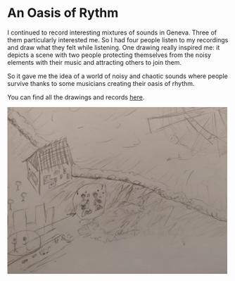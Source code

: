 # An Oasis of Rythm

I continued to record interesting mixtures of sounds in Geneva. Three of them particularly interested me. So I had four people listen to my recordings and draw what they felt while listening. One drawing really inspired me: it depicts a scene with two people protecting themselves from the noisy elements with their music and attracting others to join them.

So it gave me the idea of a world of noisy and chaotic sounds where people survive thanks to some musicians creating their oasis of rhythm.

You can find all the drawings and records [here](../process/observations.md#2022-10-28/29).



<img
  src="images/2022-10-30_partOfDrawings.PNG"
  alt="Rythm Maker"
  style="display: inline-block; margin: 0 auto; width: 500px">
